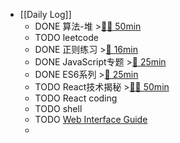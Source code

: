 - [[Daily Log]]
	- DONE 算法-堆 >[🍅🍅 50min](#agenda-pomo://?t=f-1686733729464-1500%2Cf-1686737626000-1500)
	- TODO leetcode
	- DONE 正则练习 >[🍅 16min](#agenda-pomo://?t=p-1686750628330-934)
	- DONE JavaScript专题 >[🍅 25min](#agenda-pomo://?t=f-1686755292750-1500)
	- DONE ES6系列 >[🍅 25min](#agenda-pomo://?t=f-1686752318379-1500)
	- TODO React技术揭秘 >[🍅🍅 50min](#agenda-pomo://?t=f-1686757550744-1500%2Cf-1686760362049-1500)
	- TODO React coding
	- TODO shell
	- TODO [Web Interface Guide](https://interfaces.rauno.me/)
	-